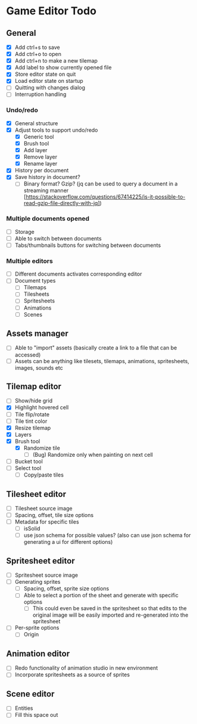 # Game Editor Todo

## General

- [x] Add ctrl+s to save
- [x] Add ctrl+o to open
- [x] Add ctrl+n to make a new tilemap
- [x] Add label to show currently opened file
- [x] Store editor state on quit
- [x] Load editor state on startup
- [ ] Quitting with changes dialog
- [ ] Interruption handling

### Undo/redo

- [x] General structure
- [x] Adjust tools to support undo/redo
  - [x] Generic tool
  - [x] Brush tool
  - [x] Add layer
  - [x] Remove layer
  - [x] Rename layer
- [x] History per document
- [x] Save history in document?
  - [ ] Binary format? Gzip? (jq can be used to query a document in a streaming manner [https://stackoverflow.com/questions/67414225/is-it-possible-to-read-gzip-file-directly-with-jq])

### Multiple documents opened

- [ ] Storage
- [ ] Able to switch between documents
- [ ] Tabs/thumbnails buttons for switching between documents

### Multiple editors

- [ ] Different documents activates corresponding editor
- [ ] Document types
  - [ ] Tilemaps
  - [ ] Tilesheets
  - [ ] Spritesheets
  - [ ] Animations
  - [ ] Scenes

## Assets manager

- [ ] Able to "import" assets (basically create a link to a file that can be accessed)
- [ ] Assets can be anything like tilesets, tilemaps, animations, spritesheets, images, sounds etc

## Tilemap editor

- [ ] Show/hide grid
- [x] Highlight hovered cell
- [ ] Tile flip/rotate
- [ ] Tile tint color
- [x] Resize tilemap
- [x] Layers
- [x] Brush tool
  - [x] Randomize tile
    - [ ] (Bug) Randomize only when painting on next cell
- [ ] Bucket tool
- [ ] Select tool
  - [ ] Copy/paste tiles

## Tilesheet editor

- [ ] Tilesheet source image
- [ ] Spacing, offset, tile size options
- [ ] Metadata for specific tiles
  - [ ] isSolid
  - [ ] use json schema for possible values? (also can use json schema for generating a ui for different options)

## Spritesheet editor

- [ ] Spritesheet source image
- [ ] Generating sprites
  - [ ] Spacing, offset, sprite size options
  - [ ] Able to select a portion of the sheet and generate with specific options
    - [ ] This could even be saved in the spritesheet so that edits to the original image will be easily imported and re-generated into the spritesheet
- [ ] Per-sprite options
  - [ ] Origin

## Animation editor

- [ ] Redo functionality of animation studio in new environment
- [ ] Incorporate spritesheets as a source of sprites

## Scene editor

- [ ] Entities
- [ ] Fill this space out
